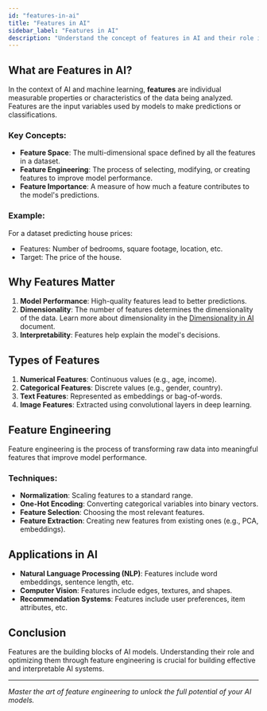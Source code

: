 ```yaml
---
id: "features-in-ai"
title: "Features in AI"
sidebar_label: "Features in AI"
description: "Understand the concept of features in AI and their role in machine learning and data representation."
---
```


## What are Features in AI?

In the context of AI and machine learning, **features** are individual measurable properties or characteristics of the data being analyzed. Features are the input variables used by models to make predictions or classifications.

### Key Concepts:

- **Feature Space**: The multi-dimensional space defined by all the features in a dataset.
- **Feature Engineering**: The process of selecting, modifying, or creating features to improve model performance.
- **Feature Importance**: A measure of how much a feature contributes to the model's predictions.

### Example:

For a dataset predicting house prices:

- Features: Number of bedrooms, square footage, location, etc.
- Target: The price of the house.

## Why Features Matter

1. **Model Performance**: High-quality features lead to better predictions.
2. **Dimensionality**: The number of features determines the dimensionality of the data. Learn more about dimensionality in the [Dimensionality in AI](./dimensionality-in-ai.md) document.
3. **Interpretability**: Features help explain the model's decisions.

## Types of Features

1. **Numerical Features**: Continuous values (e.g., age, income).
2. **Categorical Features**: Discrete values (e.g., gender, country).
3. **Text Features**: Represented as embeddings or bag-of-words.
4. **Image Features**: Extracted using convolutional layers in deep learning.

## Feature Engineering

Feature engineering is the process of transforming raw data into meaningful features that improve model performance.

### Techniques:

- **Normalization**: Scaling features to a standard range.
- **One-Hot Encoding**: Converting categorical variables into binary vectors.
- **Feature Selection**: Choosing the most relevant features.
- **Feature Extraction**: Creating new features from existing ones (e.g., PCA, embeddings).

## Applications in AI

- **Natural Language Processing (NLP)**: Features include word embeddings, sentence length, etc.
- **Computer Vision**: Features include edges, textures, and shapes.
- **Recommendation Systems**: Features include user preferences, item attributes, etc.

## Conclusion

Features are the building blocks of AI models. Understanding their role and optimizing them through feature engineering is crucial for building effective and interpretable AI systems.

---

_Master the art of feature engineering to unlock the full potential of your AI models._

